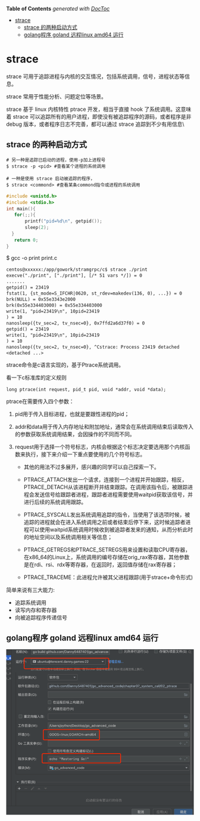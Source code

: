 <!-- START doctoc generated TOC please keep comment here to allow auto update -->
<!-- DON'T EDIT THIS SECTION, INSTEAD RE-RUN doctoc TO UPDATE -->
**Table of Contents**  *generated with [DocToc](https://github.com/thlorenz/doctoc)*

- [strace](#strace)
  - [strace 的两种启动方式](#strace-%E7%9A%84%E4%B8%A4%E7%A7%8D%E5%90%AF%E5%8A%A8%E6%96%B9%E5%BC%8F)
  - [golang程序 goland 远程linux amd64 运行](#golang%E7%A8%8B%E5%BA%8F-goland-%E8%BF%9C%E7%A8%8Blinux-amd64-%E8%BF%90%E8%A1%8C)

<!-- END doctoc generated TOC please keep comment here to allow auto update -->

# strace 
strace 可用于追踪进程与内核的交互情况，包括系统调用，信号，进程状态等信息。

strace 常用于性能分析、问题定位等场景。

strace 基于 linux 内核特性 ptrace 开发，相当于直接 hook 了系统调用。这意味着 strace 可以追踪所有的用户进程，即使没有被追踪程序的源码，或者程序是非 debug 版本，或者程序日志不完善，都可以通过 strace 追踪到不少有用信息\

## strace 的两种启动方式
```shell
# 另一种是追踪已启动的进程，使用-p加上进程号
$ strace -p <pid> #查看某个进程的系统调用

# 一种是使用 strace 启动被追踪的程序，
$ strace <commond> #查看某条commond指令或进程的系统调用
```

```C
#include <unistd.h>
#include <stdio.h>
int main(){
   for(;;){
       printf("pid=%d\n", getpid());
       sleep(2);
  }
   return 0;
}
```
$ gcc -o print print.c

```shell
centos@xxxxxx:/app/gowork/stramgrpc/c$ strace ./print 
execve("./print", ["./print"], [/* 51 vars */]) = 0
.......
getpid() = 23419
fstat(1, {st_mode=S_IFCHR|0620, st_rdev=makedev(136, 0), ...}) = 0
brk(NULL) = 0x55e3343e2000
brk(0x55e334403000) = 0x55e334403000
write(1, "pid=23419\n", 10pid=23419
) = 10
nanosleep({tv_sec=2, tv_nsec=0}, 0x7ffd2a6d37f0) = 0
getpid() = 23419
write(1, "pid=23419\n", 10pid=23419
) = 10
nanosleep({tv_sec=2, tv_nsec=0}, ^Cstrace: Process 23419 detached
<detached ...>
```
strace命令是c语言实现的，基于Ptrace系统调用。

看一下c标准库的定义规则
```shell
long ptrace(int request, pid_t pid, void *addr, void *data);
```
ptrace在需要传入四个参数：
1. pid用于传入目标进程，也就是要跟性进程的pid；

2. addr和data用于传入内存地址和附加地址，通常会在系统调用结束后读取传入的参数获取系统调用结果，会因操作的不同而不同。

3. request用于选择一个符号标志，内核会根据这个标志决定要选用那个内核函数来执行，接下来介绍一下重点要使用的几个符号标志。

    - 其他的用法不过多展开，感兴趣的同学可以自己探索一下。

    - PTRACE_ATTACH发出一个请求，连接到一个进程并开始跟踪，相反，PTRACE_DETACH从该进程断开并结束跟踪。在调用该指令后，被跟踪进程会发送信号给跟踪者进程，跟踪者进程需要使用waitpid获取该信号，并进行后续的系统调用跟踪。

    - PTRACE_SYSCALL发出系统调用追踪的指令，当使用了该选项时候，被追踪的进程就会在进入系统调用之前或者结束后停下来，这时候追踪者进程可以使用waitpid系统调用时候收到被追踪者发来的通知，从而分析此时的地址空间以及系统调用相关等信息；

    - PTRACE_GETREGS和PTRACE_SETREGS用来设置和读取CPU寄存器，在x86_64的Linux上，系统调用的编号存储在orig_rax寄存器，其他参数是在rdi、rsi、rdx等寄存器，在返回时，返回值存储在rax寄存器；

    - PTRACE_TRACEME：此进程允许被其父进程跟踪(用于strace+命令形式)

简单来说有三大能力:

- 追踪系统调用
- 读写内存和寄存器
- 向被追踪程序传递信号


## golang程序 goland 远程linux amd64 运行

![](../.Syscall_images/remote_amd64_machine.png)